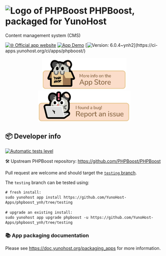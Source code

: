 <!--
N.B.: This README was automatically generated by <https://github.com/YunoHost/apps_tools/blob/main/readme_generator>
It shall NOT be edited by hand.
-->

<h1>
  <img src="https://raw.githubusercontent.com/YunoHost/apps/main/logos/phpboost.png" width="32px" alt="Logo of PHPBoost">
  PHPBoost, packaged for YunoHost
</h1>

Content management system (CMS)

[![🌐 Official app website](https://img.shields.io/badge/Official_app_website-darkgreen?style=for-the-badge)](https://www.phpboost.com/)
[![App Demo](https://img.shields.io/badge/App_Demo-blue?style=for-the-badge)](https://demo.phpboost.com/)
[![Version: 6.0.4~ynh2](https://img.shields.io/badge/Version-6.0.4~ynh2-rgba(0,150,0,1)?style=for-the-badge)](https://ci-apps.yunohost.org/ci/apps/phpboost/)

<div align="center">
<a href="https://apps.yunohost.org/app/phpboost"><img height="100px" src="https://github.com/YunoHost/yunohost-artwork/raw/refs/heads/main/badges/neopossum-badges/badge_more_info_on_the_appstore.svg"/></a>
<a href="https://github.com/YunoHost-Apps/phpboost_ynh/issues"><img height="100px" src="https://github.com/YunoHost/yunohost-artwork/raw/refs/heads/main/badges/neopossum-badges/badge_report_an_issue.svg"/></a>
</div>

## 📦 Developer info

[![Automatic tests level](https://apps.yunohost.org/badge/cilevel/phpboost)](https://ci-apps.yunohost.org/ci/apps/phpboost/)

🛠️ Upstream PHPBoost repository: <https://github.com/PHPBoost/PHPBoost>

Pull request are welcome and should target the [`testing` branch](https://github.com/YunoHost-Apps/phpboost_ynh/tree/testing).

The `testing` branch can be tested using:
```
# fresh install:
sudo yunohost app install https://github.com/YunoHost-Apps/phpboost_ynh/tree/testing

# upgrade an existing install:
sudo yunohost app upgrade phpboost -u https://github.com/YunoHost-Apps/phpboost_ynh/tree/testing
```

### 📚 App packaging documentation

Please see <https://doc.yunohost.org/packaging_apps> for more information.
